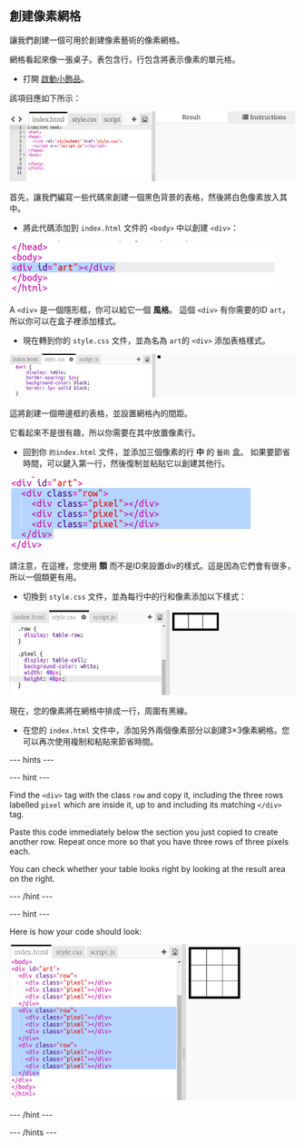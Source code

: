 ## 創建像素網格

讓我們創建一個可用於創建像素藝術的像素網格。

網格看起來像一張桌子。表包含行，行包含將表示像素的單元格。

+ 打開 [啟動小飾品](http://jumpto.cc/web-pixel)。

該項目應如下所示：

![截圖](images/pixel-starter.png)

首先，讓我們編寫一些代碼來創建一個黑色背景的表格，然後將白色像素放入其中。

+ 將此代碼添加到 `index.html` 文件的 `<body>` 中以創建 `<div>`：

![截圖](images/pixel-art-art.png)

A `<div>` 是一個隱形框，你可以給它一個 **風格**。 這個 `<div>` 有你需要的ID `art`，所以你可以在盒子裡添加樣式。

+ 現在轉到你的 `style.css` 文件，並為名為 `art`的 `<div>` 添加表格樣式。

![截圖](images/pixel-art-style.png)

這將創建一個帶邊框的表格，並設置網格內的間距。

它看起來不是很有趣，所以你需要在其中放置像素行。

+ 回到你 `的index.html` 文件，並添加三個像素的行 **中** 的 `藝術` 盒。 如果要節省時間，可以鍵入第一行，然後復制並粘貼它以創建其他行。

![截圖](images/pixel-art-row.png)

請注意，在這裡，您使用 **類** 而不是ID來設置div的樣式。這是因為它們會有很多，所以一個類更有用。

+ 切換到 `style.css` 文件，並為每行中的行和像素添加以下樣式：

![截圖](images/pixel-art-row-style.png)

現在，您的像素將在網格中排成一行，周圍有黑線。

+ 在您的 `index.html` 文件中，添加另外兩個像素部分以創建3×3像素網格。您可以再次使用複制和粘貼來節省時間。

\--- hints \---

\--- hint \---

Find the `<div>` tag with the class `row` and copy it, including the three rows labelled `pixel` which are inside it, up to and including its matching `</div>` tag.

Paste this code immediately below the section you just copied to create another row. Repeat once more so that you have three rows of three pixels each.

You can check whether your table looks right by looking at the result area on the right.

\--- /hint \---

\--- hint \---

Here is how your code should look:

![screenshot](images/pixel-art-grid-3.png)

\--- /hint \---

\--- /hints \---